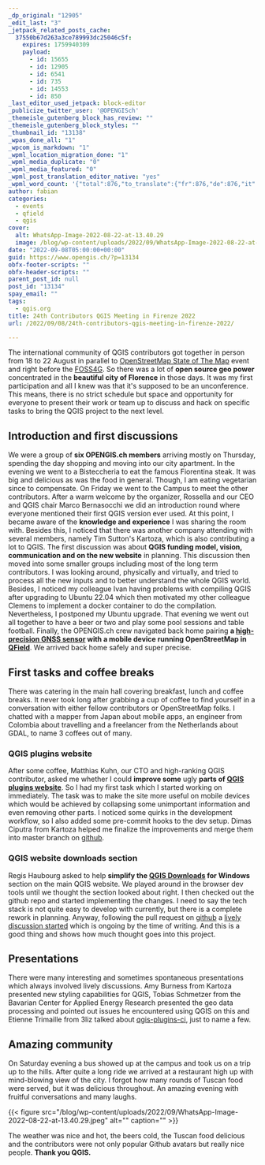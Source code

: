 ```yaml
---
_dp_original: "12905"
_edit_last: "3"
_jetpack_related_posts_cache:
  37550b67d263a3ce789993dc25046c5f:
    expires: 1759940309
    payload:
      - id: 15655
      - id: 12905
      - id: 6541
      - id: 735
      - id: 14553
      - id: 850
_last_editor_used_jetpack: block-editor
_publicize_twitter_user: '@OPENGISch'
_themeisle_gutenberg_block_has_review: ""
_themeisle_gutenberg_block_styles: ""
_thumbnail_id: "13138"
_wpas_done_all: "1"
_wpcom_is_markdown: "1"
_wpml_location_migration_done: "1"
_wpml_media_duplicate: "0"
_wpml_media_featured: "0"
_wpml_post_translation_editor_native: "yes"
_wpml_word_count: '{"total":876,"to_translate":{"fr":876,"de":876,"it":876}}'
author: fabian
categories:
  - events
  - qfield
  - qgis
cover:
  alt: WhatsApp-Image-2022-08-22-at-13.40.29
  image: /blog/wp-content/uploads/2022/09/WhatsApp-Image-2022-08-22-at-13.40.29.jpeg
date: "2022-09-08T05:00:00+00:00"
guid: https://www.opengis.ch/?p=13134
obfx-footer-scripts: ""
obfx-header-scripts: ""
parent_post_id: null
post_id: "13134"
spay_email: ""
tags:
  - qgis.org
title: 24th Contributors QGIS Meeting in Firenze 2022
url: /2022/09/08/24th-contributors-qgis-meeting-in-firenze-2022/

---
```

The international community of QGIS contributors got together in person from 18 to 22 August in parallel to [OpenStreetMap State of The Map](https://2022.stateofthemap.org/) event and right before the [FOSS4G](https://2022.foss4g.org/). So there was a lot of **open source geo power** concentrated in the **beautiful city of Florence** in those days. It was my first participation and all I knew was that it's supposed to be an unconference. This means, there is no strict schedule but space and opportunity for everyone to present their work or team up to discuss and hack on specific tasks to bring the QGIS project to the next level.

## Introduction and first discussions

We were a group of **six OPENGIS.ch members** arriving mostly on Thursday, spending the day shopping and moving into our city apartment. In the evening we went to a Bisteccheria to eat the famous Fiorentina steak. It was big and delicious as was the food in general. Though, I am eating vegetarian since to compensate. On Friday we went to the Campus to meet the other contributors. After a warm welcome by the organizer, Rossella and our CEO and QGIS chair Marco Bernasocchi we did an introduction round where everyone mentioned their first QGIS version ever used. At this point, I became aware of the **knowledge and experience** I was sharing the room with. Besides this, I noticed that there was another company attending with several members, namely Tim Sutton's Kartoza, which is also contributing a lot to QGIS. The first discussion was about **QGIS funding model, vision, communication and on the new website** in planning. This discussion then moved into some smaller groups including most of the long term contributors. I was looking around, physically and virtually, and tried to process all the new inputs and to better understand the whole QGIS world. Besides, I noticed my colleague Ivan having problems with compiling QGIS after upgrading to Ubuntu 22.04 which then motivated my other colleague Clemens to implement a docker container to do the compilation. Nevertheless, I postponed my Ubuntu upgrade. That evening we went out all together to have a beer or two and play some pool sessions and table football. Finally, the OPENGIS.ch crew navigated back home pairing **a [high-precision GNSS sensor](https://www.happysurvey.ch/survey/monch/) with a mobile device running OpenStreetMap in [QField](https://qfield.org/)**. We arrived back home safely and super precise.

## First tasks and coffee breaks

There was catering in the main hall covering breakfast, lunch and coffee breaks. It never took long after grabbing a cup of coffee to find yourself in a conversation with either fellow contributors or OpenStreetMap folks. I chatted with a mapper from Japan about mobile apps, an engineer from Colombia about travelling and a freelancer from the Netherlands about GDAL, to name 3 coffees out of many.

### QGIS plugins website

After some coffee, Matthias Kuhn, our CTO and high-ranking QGIS contributor, asked me whether I could **improve some** ugly **parts of [QGIS plugins website](https://plugins.qgis.org)**. So I had my first task which I started working on immediately. The task was to make the site more useful on mobile devices which would be achieved by collapsing some unimportant information and even removing other parts. I noticed some quirks in the development workflow, so I also added some pre-commit hooks to the dev setup. Dimas Ciputra from Kartoza helped me finalize the improvements and merge them into master branch on [github](https://github.com/qgis/QGIS-Django).

### QGIS website downloads section

Regis Haubourg asked to help **simplify the [QGIS Downloads](https://qgis.org/en/site/forusers/download.html) for Windows** section on the main QGIS website. We played around in the browser dev tools until we thought the section looked about right. I then checked out the github repo and started implementing the changes. I need to say the tech stack is not quite easy to develop with currently, but there is a complete rework in planning. Anyway, following the pull request on [github](https://github.com/qgis/QGIS-Website) a [lively discussion started](https://github.com/qgis/QGIS-Website/pull/1046) which is ongoing by the time of writing. And this is a good thing and shows how much thought goes into this project.

## Presentations

There were many interesting and sometimes spontaneous presentations which always involved lively discussions. Amy Burness from Kartoza presented new styling capabilities for QGIS, Tobias Schmetzer from the Bavarian Center for Applied Energy Research presented the geo data processing and pointed out issues he encountered using QGIS on this and Etienne Trimaille from 3liz talked about [qgis-plugins-ci](https://github.com/opengisch/qgis-plugin-ci), just to name a few.

## Amazing community

On Saturday evening a bus showed up at the campus and took us on a trip up to the hills. After quite a long ride we arrived at a restaurant high up with mind-blowing view of the city. I forgot how many rounds of Tuscan food were served, but it was delicious throughout. An amazing evening with fruitful conversations and many laughs.

{{< figure src="/blog/wp-content/uploads/2022/09/WhatsApp-Image-2022-08-22-at-13.40.29.jpeg" alt="" caption="" >}}

The weather was nice and hot, the beers cold, the Tuscan food delicious and the contributors were not only popular Github avatars but really nice people. **Thank you QGIS.**
